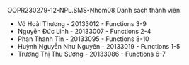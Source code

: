 OOPR230279-12-NPL.SMS-Nhom08
Danh sách thành viên:
  - Võ Hoài Thương - 20133012 - Functions 3-9
  - Nguyễn Đức Linh - 20133007 - Functions 2-4
  - Phan Thanh Tín - 20133095 - Functions 8-10
  - Huỳnh Nguyễn Như Nguyên - 20133019 - Functions 1-5
  - Trương Thị Thu Sương - 20133086 - Functions 6-7
  
